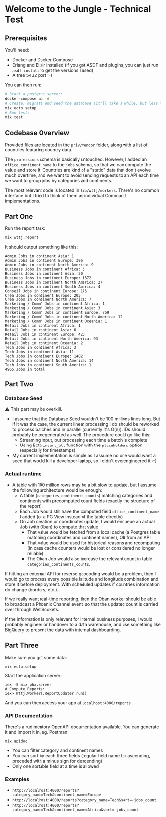 # Welcome to the Jungle - Technical Test

## Prerequisites
You'll need:
* Docker and Docker Compose
* Erlang and Elixir installed (if you got ASDF and plugins, you can just run `asdf install` to get the versions I used)
* A free 5432 port :-)

You can then run:
```sh
# Start a postgres server:
docker-compose up -d
# Create, migrate and seed the database (it'll take a while, but less than 2 minutes):
mix ecto.setup
# Run tests
mix test
```

## Codebase Overview
Provided files are located in the `priv/vendor` folder, along with a list of countries featuring country data.

The `professions` schema is basically untouched. However, I added an `office_continent_name` to the `jobs` schema, so that we can compute the value and store it. Countries are kind of a "static" data that don't evolve much overtime, and we want to avoid sending requests to an API each time we want to group jobs by categories and continents.

The most relevant code is located in `lib/wttj/workers`. There's no common interface but I tried to think of them as individual Command implementations.

## Part One
Run the report task:
```sh
mix wttj.report
```

It should output something like this:
```
Admin Jobs in continent Asia: 1
Admin Jobs in continent Europe: 396
Admin Jobs in continent North America: 9
Business Jobs in continent Africa: 3
Business Jobs in continent Asia: 30
Business Jobs in continent Europe: 1372
Business Jobs in continent North America: 27
Business Jobs in continent South America: 4
Conseil Jobs in continent Europe: 175
Créa Jobs in continent Europe: 205
Créa Jobs in continent North America: 7
Marketing / Comm' Jobs in continent Africa: 1
Marketing / Comm' Jobs in continent Asia: 3
Marketing / Comm' Jobs in continent Europe: 759
Marketing / Comm' Jobs in continent North America: 12
Marketing / Comm' Jobs in continent Oceania: 1
Retail Jobs in continent Africa: 1
Retail Jobs in continent Asia: 6
Retail Jobs in continent Europe: 426
Retail Jobs in continent North America: 93
Retail Jobs in continent Oceania: 2
Tech Jobs in continent Africa: 3
Tech Jobs in continent Asia: 11
Tech Jobs in continent Europe: 1402
Tech Jobs in continent North America: 14
Tech Jobs in continent South America: 1
4965 Jobs in total
```

## Part Two
### Database Seed
:warning: This part may be overkill.

* I assume that the Database Seed wouldn't be 100 millions lines long. But if it was the case, the current linear processing I do should be reworked to process batches and in parallel (currently it's O(n)). IDs should probably be pregenerated as well. The procedure could go like this:
  * Streaming input, but processing each time a batch is complete
  * Using Ecto `insert_all` function with the `placeholders` option (especially for timestamps)
* My current implementation is simple as I assume no one would want a seed that would kill a developer laptop, so I didn't overengineered it :-)

### Actual runtime
* A table with 100 million rows may be a bit slow to update, but I assume the following architecture would be enough:
  * A table (`categories_continents_counts`) matching categories and continents with precomputed count fields (exactly the structure of the report).
  * Each Job would still have the computed field `office_continent_name` I added (or a PG View instead of the table directly)
  * On Job creation or coordinates update, I would enqueue an actual Job (with Oban) to compute that value
    * That value would be fetched from a local cache (a Postgres table matching coordinates and continent names), OR from an API
    * That value would be used for historical reasons and recomputing (in case cache counters would be lost or considered no longer reliable)
    * The Oban Job would also increase the relevant count in table `categories_continents_counts`.

If hitting an external API for reverse geocoding would be a problem, then I would go to process every possible latitude and longitude combination and store it before deployment. With scheduled updates if countries information do change (borders, etc.).

If we really want real-time reporting, then the Oban worker should be able to broadcast a Phoenix Channel event, so that the updated count is carried over through WebScokets.

If the information is only relevant for internal business purposes, I would probably engineer or handover to a data warehouse, and use something like BigQuery to present the data with internal dashboarding.

## Part Three
Make sure you got some data:
```sh
mix ecto.setup
```

Start the application server:
```
iex -S mix phx.server
# Compute Reports:
iex> Wttj.Workers.ReportUpdater.run()
```

And you can then access your app at `localhost:4000/reports`

### API Documentation
There's a rudimentory OpenAPI documentation available. You can generate it and import it in, eg. Postman:
```sh
mix apidoc
```

* You can filter category and continent names
* You can sort by each three fields (regular field name for ascending, preceded with a minus sign for descending)
* Only one sortable field at a time is allowed

### Examples
* `http://localhost:4000/reports?category_name=Tech&continent_name=Europe`
* `http://localhost:4000/reports?category_name=Tech&sort=-jobs_count`
* `http://localhost:4000/reports?category_name=Tech&continent_name=Africa&sort=-jobs_count`
